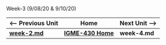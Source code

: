 Week-3 (9/08/20 & 9/10/20)



| <-- Previous Unit | Home | Next Unit -->
| --- | --- | --- 
| [**week-2.md**](week-2.md)     |  [**IGME-430 Home**](../README.md) | **week-4.md**
